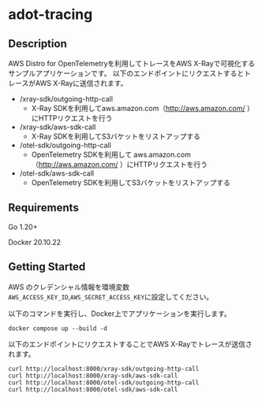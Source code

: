 # adot-tracing
## Description
AWS Distro for OpenTelemetryを利用してトレースをAWS X-Rayで可視化するサンプルアプリケーションです。
以下のエンドポイントにリクエストするとトレースがAWS X-Rayに送信されます。

- /xray-sdk/outgoing-http-call
    - X-Ray SDKを利用してaws.amazon.com（http://aws.amazon.com/ ）にHTTPリクエストを行う
- /xray-sdk/aws-sdk-call
    - X-Ray SDKを利用してS3バケットをリストアップする
- /otel-sdk/outgoing-http-call
    - OpenTelemetry SDKを利用して aws.amazon.com（http://aws.amazon.com/ ）にHTTPリクエストを行う
- /otel-sdk/aws-sdk-call
    - OpenTelemetry SDKを利用してS3バケットをリストアップする

## Requirements
Go 1.20+

Docker 20.10.22

## Getting Started
AWS のクレデンシャル情報を環境変数`AWS_ACCESS_KEY_ID`,`AWS_SECRET_ACCESS_KEY`に設定してください。

以下のコマンドを実行し、Docker上でアプリケーションを実行します。

```shell
docker compose up --build -d
```

以下のエンドポイントにリクエストすることでAWS X-Rayでトレースが送信されます。
```shell
curl http://localhost:8000/xray-sdk/outgoing-http-call
curl http://localhost:8000/xray-sdk/aws-sdk-call
curl http://localhost:8000/otel-sdk/outgoing-http-call
curl http://localhost:8000/otel-sdk/aws-sdk-call
```

